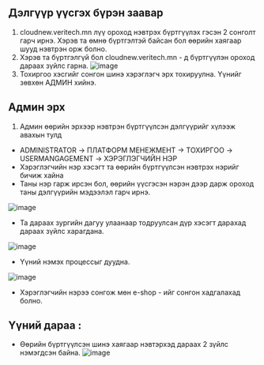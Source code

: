 ## Дэлгүүр үүсгэх бүрэн заавар

1. cloudnew.veritech.mn лүү ороход нэвтрэх бүртгүүлэх гэсэн 2 сонголт гарч ирнэ. Хэрэв та өмнө бүртгэлтэй байсан бол өөрийн хаягаар шууд нэвтрэн орж болно.
2. Хэрэв та бүртгэлгүй бол cloudnew.veritech.mn - д бүртгүүлэн ороход дараах зүйлс гарна. ![image](https://github.com/jagaa999/motodocs/assets/133182052/2c6b25b8-0118-414a-81e5-a3621bd07ad4)
3. Тохиргоо хэсгийг сонгон шинэ хэрэглэгч эрх тохируулна. Үүнийг зөвхөн АДМИН хийнэ.

##  Админ эрх

1. Админ өөрийн эрхээр нэвтрэн бүртгүүлсэн дэлгүүрийг хүлээж авахын тулд 
  - ADMINISTRATOR -> ПЛАТФОРМ МЕНЕЖМЕНТ -> ТОХИРГОО -> USERMANGAGEMENT -> ХЭРЭГЛЭГЧИЙН НЭР
  - Хэрэглэгчийн нэр хэсэгт та өөрийн бүртгүүлсэн нэвтрэх нэрийг бичиж хайна
  - Таны нэр гарж ирсэн бол, өөрийн үүсгэсэн нэрэн дээр дарж ороход таны дэлгүүрийн мэдээлэл гарч ирнэ.
   
   ![image](https://github.com/jagaa999/motodocs/assets/133182052/84124907-5a08-4613-a8c2-e496050f46aa)
  - Та дараах зургийн дагуу улаанаар тодруулсан дүр хэсэгт дарахад дараах зүйлс харагдана.
   
   ![image](https://github.com/jagaa999/motodocs/assets/133182052/0bfa1c1d-9fcd-43f0-8187-812a842c9217)
  - Үүний нэмэх процессыг дуудна.
  
   ![image](https://github.com/jagaa999/motodocs/assets/133182052/1bef6a17-293a-4fb7-9551-4a9aeb6d5df8)
  - Хэрэглэгчийн нэрээ сонгож мөн e-shop - ийг сонгон хадгалахад болно.
  ## Үүний дараа :
  - Өөрийн бүртгүүлсэн шинэ хаягаар нэвтэрхэд дараах 2 зүйлс нэмэгдсэн байна.
  ![image](https://github.com/jagaa999/motodocs/assets/133182052/b8f7a276-53b0-4b43-b8cd-ff213f4425d1)





